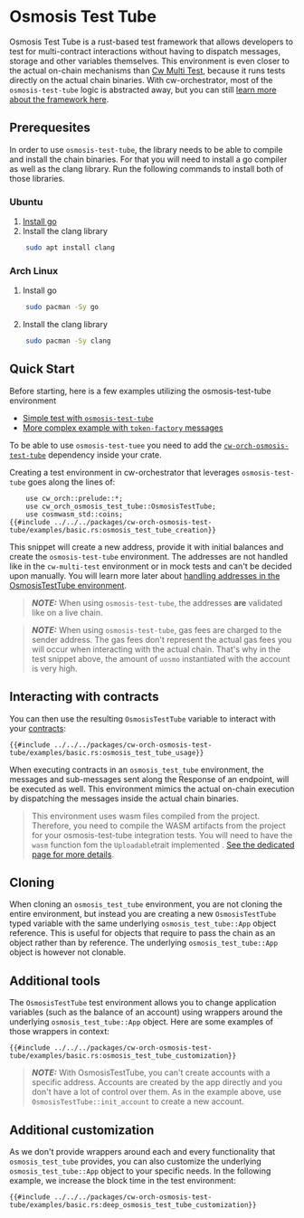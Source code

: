 # Osmosis Test Tube

Osmosis Test Tube is a rust-based test framework that allows developers to test for multi-contract interactions without having to dispatch messages, storage and other variables themselves. This environment is even closer to the actual on-chain mechanisms than [Cw Multi Test](./cw-multi-test.md), because it runs tests directly on the actual chain binaries. With cw-orchestrator, most of the `osmosis-test-tube` logic is abstracted away, but you can still <a href="https://docs.rs/crate/osmosis-test-tube/latest" target="_blank">learn more about the framework here</a>.

## Prerequesites

In order to use `osmosis-test-tube`, the library needs to be able to compile and install the chain binaries. For that you will need to install a go compiler as well as the clang library. Run the following commands to install both of those libraries.

### Ubuntu

1. <a href="https://go.dev/doc/install" target="_blank">Install go</a>
2. Install the clang library

```bash
    sudo apt install clang
```

### Arch Linux

1. Install go

```bash
    sudo pacman -Sy go
```

2. Install the clang library

```bash
    sudo pacman -Sy clang
```

## Quick Start

Before starting, here is a few examples utilizing the osmosis-test-tube environment

- <a href="https://github.com/AbstractSDK/cw-orchestrator/blob/main/packages/cw-orch-osmosis-test-tube/examples/basic.rs" target="_blank">Simple test with `osmosis-test-tube`</a>
- <a href="https://github.com/AbstractSDK/cw-orchestrator/blob/main/packages/cw-orch-osmosis-test-tube/examples/complex.rs" target="_blank">More complex example with `token-factory` messages</a>


To be able to use `osmosis-test-tuee` you need to add the <a href="https://crates.io/crates/cw-orch-osmosis-test-tube" target="_blank">`cw-orch-osmosis-test-tube`</a> dependency inside your crate. 

Creating a test environment in cw-orchestrator that leverages `osmosis-test-tube` goes along the lines of:

```rust,ignore
    use cw_orch::prelude::*;
    use cw_orch_osmosis_test_tube::OsmosisTestTube;
    use cosmwasm_std::coins;
{{#include ../../../packages/cw-orch-osmosis-test-tube/examples/basic.rs:osmosis_test_tube_creation}}
```

This snippet will create a new address, provide it with initial balances and create the `osmosis-test-tube` environment.
The addresses are not handled like in the `cw-multi-test` environment or in mock tests and can't be decided upon manually. You will learn more later about [handling addresses in the OsmosisTestTube environment](#additional-tools).

> **_NOTE:_** When using `osmosis-test-tube`, the addresses **are** validated like on a live chain.

> **_NOTE:_** When using `osmosis-test-tube`, gas fees are charged to the sender address. The gas fees don't represent the actual gas fees you will occur when interacting with the actual chain. That's why in the test snippet above, the amount of `uosmo` instantiated with the account is very high.

## Interacting with contracts

You can then use the resulting `OsmosisTestTube` variable to interact with your [contracts](../contracts/index.md):

```rust,ignore
{{#include ../../../packages/cw-orch-osmosis-test-tube/examples/basic.rs:osmosis_test_tube_usage}}
```

When executing contracts in an `osmosis_test_tube` environment, the messages and sub-messages sent along the Response of an endpoint, will be executed as well. This environment mimics the actual on-chain execution by dispatching the messages inside the actual chain binaries.

> This environment uses wasm files compiled from the project. Therefore, you need to compile the WASM artifacts from the project for your osmosis-test-tube integration tests. You will need to have the `wasm` function fom the `Uploadable`trait implemented . [See the dedicated page for more details](../contracts/interfaces.md#creating-an-interface).

## Cloning

When cloning an `osmosis_test_tube` environment, you are not cloning the entire environment, but instead you are creating a new `OsmosisTestTube` typed variable with the same underlying `osmosis_test_tube::App` object reference. This is useful for objects that require to pass the chain as an object rather than by reference.
The underlying `osmosis_test_tube::App` object is however not clonable.

## Additional tools

The `OsmosisTestTube` test environment allows you to change application variables (such as the balance of an account) using wrappers around the underlying `osmosis_test_tube::App` object. Here are some examples of those wrappers in context:


```rust,ignore
{{#include ../../../packages/cw-orch-osmosis-test-tube/examples/basic.rs:osmosis_test_tube_customization}}
```

> **_NOTE:_** With OsmosisTestTube, you can't create accounts with a specific address. Accounts are created by the app directly and you don't have a lot of control over them. As in the example above, use `OsmosisTestTube::init_account` to create a new account.


## Additional customization

As we don't provide wrappers around each and every functionality that `osmosis_test_tube` provides, you can also customize the underlying `osmosis_test_tube::App` object to your specific needs. In the following example, we increase the block time in the test environment:

```rust,ignore
{{#include ../../../packages/cw-orch-osmosis-test-tube/examples/basic.rs:deep_osmosis_test_tube_customization}}
```

